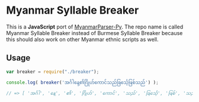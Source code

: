# Myanmar Syllable Breaker

This is a **JavaScript** port of [MyanmarParser-Py](https://github.com/thantthet/MyanmarParser-Py). The repo name is called Myanmar Syllable Breaker instead of Burmese Syllable Breaker because this should also work on other Myanmar ethnic scripts as well.

## Usage
```Javascript
var breaker = require("./breaker");

console.log( breaker('အင်္ဂါနေ့၏ဂြိုဟ်ကောင်သည်ခြင်္သေ့ဖြစ်သည်') );

// => [ 'အင်္ဂါ', 'နေ့', '၏', 'ဂြိုဟ်', 'ကောင်', 'သည်', 'ခြင်္သေ့', 'ဖြစ်', 'သည်' ]
```
